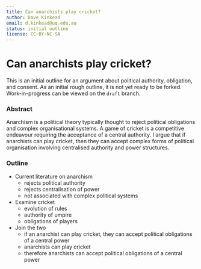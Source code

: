 ```yaml
---
title: Can anarchists play cricket?
author: Dave Kinkead
email: d.kinkead@uq.edu.au
status: initial outline
license: CC-BY-NC-SA
---
```


# Can anarchists play cricket?

This is an initial outline for an argument about political authority, obligation, and consent.  As an initial rough outline, it is not yet ready to be forked.  Work-in-progress can be viewed on the `draft` branch.

### Abstract

Anarchism is a political theory typically thought to reject political obligations and complex organisational systems. A game of cricket is a competitive endeavour requiring the acceptance of a central authority.   I argue that if anarchists can play cricket, then they can accept complex forms of political organisation involving centralised authority and power structures. 

### Outline

- Current literature on anarchism
  - rejects political authority
  - rejects centralisation of power
  - not associated with complex political systems
- Examine cricket
  - evolution of rules
  - authority of umpire
  - obligations of players
- Join the two
  - if an anarchist can play cricket, they can accept political obligations of a central power
  - anarchists can play cricket
  - therefore anarchists can accept political obligations of a central power